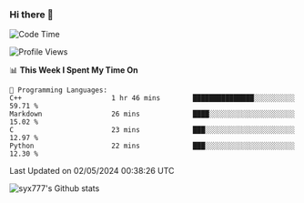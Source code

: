 ### Hi there 👋

<!--
**syx777/syx777** is a ✨ _special_ ✨ repository because its `README.md` (this file) appears on your GitHub profile.

Here are some ideas to get you started:

- 🔭 I’m currently working on ...
- 🌱 I’m currently learning ...
- 👯 I’m looking to collaborate on ...
- 🤔 I’m looking for help with ...
- 💬 Ask me about ...
- 📫 How to reach me: ...
- 😄 Pronouns: ...
- ⚡ Fun fact: ...
-->
<!--START_SECTION:waka-->
![Code Time](http://img.shields.io/badge/Code%20Time-67%20hrs%209%20mins-blue)

![Profile Views](http://img.shields.io/badge/Profile%20Views-0-blue)

📊 **This Week I Spent My Time On** 

```text
💬 Programming Languages: 
C++                      1 hr 46 mins        ███████████████░░░░░░░░░░   59.71 % 
Markdown                 26 mins             ████░░░░░░░░░░░░░░░░░░░░░   15.02 % 
C                        23 mins             ███░░░░░░░░░░░░░░░░░░░░░░   12.97 % 
Python                   22 mins             ███░░░░░░░░░░░░░░░░░░░░░░   12.30 % 
```


 Last Updated on 02/05/2024 00:38:26 UTC
<!--END_SECTION:waka-->

![syx777's Github stats](https://github-readme-stats.vercel.app/api?username=syx777&show_icons=true)

